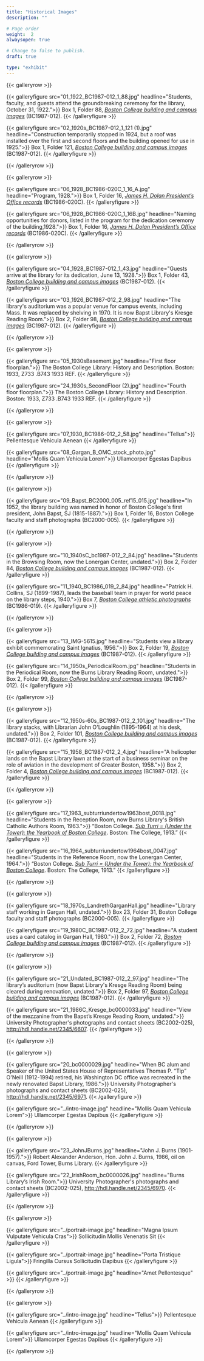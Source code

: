 ```yaml
---
title: "Historical Images"
description: ""

# Page order
weight:  2
alwaysopen: true

# Change to false to publish.
draft: true

type: "exhibit"
---
```


{{< galleryrow >}}

{{< galleryfigure src="01_1922_BC1987-012_1_88.jpg"
           headline="Students, faculty, and guests attend the groundbreaking ceremony for the library, October 31, 1922.">}} Box 1, Folder 88, *[Boston College building and campus images](https://bc-primo.hosted.exlibrisgroup.com/permalink/f/l6ucgu/ALMA-BC21428864290001021)* (BC1987-012).
{{< /galleryfigure >}}

{{< galleryfigure src="02_1920s_BC1987-012_1_121 (1).jpg"
           headline="Construction temporarily stopped in 1924, but a roof was installed over the first and second floors and the building opened for use in 1925.">}} Box 1, Folder 121, *[Boston College building and campus images](https://bc-primo.hosted.exlibrisgroup.com/permalink/f/l6ucgu/ALMA-BC21428864290001021)* (BC1987-012).
{{< /galleryfigure >}}

{{< /galleryrow >}}

{{< galleryrow >}}

{{< galleryfigure src="06_1928_BC1986-020C_1_16_A.jpg"
           headline="Program, 1928.">}} Box 1, Folder 16, *[James H. Dolan President’s Office records](https://bc-primo.hosted.exlibrisgroup.com/permalink/f/l6ucgu/ALMA-BC21331160510001021)* (BC1986-020C).
{{< /galleryfigure >}}

{{< galleryfigure src="06_1928_BC1986-020C_1_16B.jpg"
           headline="Naming opportunities for donors, listed in the program for the dedication ceremony of the building,1928.">}} Box 1, Folder 16, *[James H. Dolan President’s Office records](https://bc-primo.hosted.exlibrisgroup.com/permalink/f/l6ucgu/ALMA-BC21331160510001021)* (BC1986-020C).
{{< /galleryfigure >}}

{{< /galleryrow >}}

{{< galleryrow >}}

{{< galleryfigure src="04_1928_BC1987-012_1_43.jpg"
           headline="Guests arrive at the library for its dedication, June 13, 1928.">}} Box 1, Folder 43, *[Boston College building and campus images](https://bc-primo.hosted.exlibrisgroup.com/permalink/f/l6ucgu/ALMA-BC21428864290001021)* (BC1987-012).
{{< /galleryfigure >}}

{{< galleryfigure src="03_1926_BC1987-012_2_98.jpg"
           headline="The library's auditorium was a popular venue for campus events, including Mass. It was replaced by shelving in 1970. It is now Bapst Library's Kresge Reading Room.">}} Box 2, Folder 98, *[Boston College building and campus images](https://bc-primo.hosted.exlibrisgroup.com/permalink/f/l6ucgu/ALMA-BC21428864290001021)* (BC1987-012).
{{< /galleryfigure >}}

{{< /galleryrow >}}

{{< galleryrow >}}

{{< galleryfigure src="05_1930sBasement.jpg"
           headline="First floor floorplan.">}} The Boston College Library: History and Description. Boston: 1933, Z733 .B743 1933 REF.
{{< /galleryfigure >}}

{{< galleryfigure src="24_1930s_SecondFloor (2).jpg"
           headline="Fourth floor floorplan.">}} The Boston College Library: History and Description. Boston: 1933, Z733 .B743 1933 REF.
{{< /galleryfigure >}}

{{< /galleryrow >}}

{{< galleryrow >}}

{{< galleryfigure src="07_1930_BC1986-012_2_58.jpg"
           headline="Tellus">}} Pellentesque Vehicula Aenean
{{< /galleryfigure >}}

{{< galleryfigure src="08_Gargan_B_OMC_stock_photo.jpg"
           headline="Mollis Quam Vehicula Lorem">}} Ullamcorper Egestas Dapibus
{{< /galleryfigure >}}

{{< /galleryrow >}}

{{< galleryrow >}}

{{< galleryfigure src="09_Bapst_BC2000_005_ref15_015.jpg"
           headline="In 1952, the library building was named in honor of Boston College's first president, John Bapst, SJ (1815-1887).">}} Box 1, Folder 16, Boston College faculty and staff photographs (BC2000-005).
{{< /galleryfigure >}}

{{< /galleryrow >}}

{{< galleryrow >}}

{{< galleryfigure src="10_1940sC_bc1987-012_2_84.jpg"
           headline="Students in the Browsing Room, now the Lonergan Center, undated.">}} Box 2, Folder 84, *[Boston College building and campus images](https://bc-primo.hosted.exlibrisgroup.com/permalink/f/l6ucgu/ALMA-BC21428864290001021)* (BC1987-012).
{{< /galleryfigure >}}

{{< galleryfigure src="11_1940_BC1986_019_2_84.jpg"
           headline="Patrick H. Collins, SJ (1899-1987), leads the baseball team in prayer for world peace on the library steps, 1940.">}} Box 7, *[Boston College athletic photographs](https://bc-primo.hosted.exlibrisgroup.com/permalink/f/l6ucgu/ALMA-BC21424921630001021)* (BC1986-019).
{{< /galleryfigure >}}

{{< /galleryrow >}}

{{< galleryrow >}}

{{< galleryfigure src="13_IMG-5615.jpg"
           headline="Students view a library exhibit commemorating Saint Ignatius, 1956.">}} Box 2, Folder 19, *[Boston College building and campus images](https://bc-primo.hosted.exlibrisgroup.com/permalink/f/l6ucgu/ALMA-BC21428864290001021)* (BC1987-012).
{{< /galleryfigure >}}

{{< galleryfigure src="14_1950s_PeriodicalRoom.jpg"
           headline="Students in the Periodical Room, now the Burns Library Reading Room, undated.">}} Box 2, Folder 99, *[Boston College building and campus images](https://bc-primo.hosted.exlibrisgroup.com/permalink/f/l6ucgu/ALMA-BC21428864290001021)* (BC1987-012).
{{< /galleryfigure >}}

{{< /galleryrow >}}

{{< galleryrow >}}

{{< galleryfigure src="12_1950s-60s_BC1987-012_2_101.jpg"
           headline="The library stacks, with Librarian John O'Loughlin (1895-1964) at his desk, undated.">}} Box 2, Folder 101, *[Boston College building and campus images](https://bc-primo.hosted.exlibrisgroup.com/permalink/f/l6ucgu/ALMA-BC21428864290001021)* (BC1987-012).
{{< /galleryfigure >}}

{{< galleryfigure src="15_1958_BC1987-012_2_4.jpg"
           headline="A helicopter lands on the Bapst Library lawn at the start of a business seminar on the role of aviation in the development of Greater Boston, 1958.">}} Box 2, Folder 4, *[Boston College building and campus images](https://bc-primo.hosted.exlibrisgroup.com/permalink/f/l6ucgu/ALMA-BC21428864290001021)* (BC1987-012).
{{< /galleryfigure >}}

{{< /galleryrow >}}

{{< galleryrow >}}

{{< galleryfigure src="17_1963_subturriundertow1963bost_0018.jpg"
           headline="Students in the Reception Room, now Burns Library's British Catholic Authors Room, 1963.">}} “Boston College. *[Sub Turri = (Under the Tower): the Yearbook of Boston College](https://bc-primo.hosted.exlibrisgroup.com/permalink/f/l6ucgu/ALMA-BC21387089960001021)*. Boston: The College, 1913.”
{{< /galleryfigure >}}

{{< galleryfigure src="16_1964_subturriundertow1964bost_0047.jpg"
           headline="Students in the Reference Room, now the Lonergan Center, 1964.">}} “Boston College. *[Sub Turri = (Under the Tower): the Yearbook of Boston College](https://bc-primo.hosted.exlibrisgroup.com/permalink/f/l6ucgu/ALMA-BC21387089960001021)*. Boston: The College, 1913.”
{{< /galleryfigure >}}

{{< /galleryrow >}}

{{< galleryrow >}}

{{< galleryfigure src="18_1970s_LandrethGarganHall.jpg"
           headline="Library staff working  in Gargan Hall, undated.">}} Box 23, Folder 31, Boston College faculty and staff photographs (BC2000-005).
{{< /galleryfigure >}}

{{< galleryfigure src="19_1980C_BC1987-012_2_72.jpg"
           headline="A student uses a card catalog in Gargan Hall, 1980.">}} Box 2, Folder 72, *[Boston College building and campus images](https://bc-primo.hosted.exlibrisgroup.com/permalink/f/l6ucgu/ALMA-BC21428864290001021)* (BC1987-012).
{{< /galleryfigure >}}

{{< /galleryrow >}}

{{< galleryrow >}}

{{< galleryfigure src="21_Undated_BC1987-012_2_97.jpg"
           headline="The library’s auditorium (now Bapst Library's Kresge Reading Room) being cleared during renovation, undated.">}} Box 2, Folder 97, *[Boston College building and campus images](https://bc-primo.hosted.exlibrisgroup.com/permalink/f/l6ucgu/ALMA-BC21428864290001021)* (BC1987-012).
{{< /galleryfigure >}}

{{< galleryfigure src="21_1986C_Kresge_bc0000033.jpg"
           headline="View of the mezzanine from the Bapst’s Kresge Reading Room, undated.">}} University Photographer's photographs and contact sheets (BC2002-025), http://hdl.handle.net/2345/6607.
{{< /galleryfigure >}}

{{< /galleryrow >}}

{{< galleryrow >}}

{{< galleryfigure src="20_bc0000029.jpg"
           headline="When BC alum and Speaker of the United States House of Representatives Thomas P. “Tip” O'Neill (1912-1994) retired, his Washington DC office was recreated in the newly renovated Bapst Library, 1986.">}} University Photographer's photographs and contact sheets (BC2002-025), http://hdl.handle.net/2345/6971.
{{< /galleryfigure >}}

{{< galleryfigure src="../intro-image.jpg"
           headline="Mollis Quam Vehicula Lorem">}} Ullamcorper Egestas Dapibus
{{< /galleryfigure >}}

{{< /galleryrow >}}

{{< galleryrow >}}

{{< galleryfigure src="23_JohnJBurns.jpg"
           headline="John J. Burns (1901-1957).">}} Robert Alexander Anderson, Hon. John J. Burns, 1986, oil on canvas, Ford Tower, Burns Library.
{{< /galleryfigure >}}

{{< galleryfigure src="22_IrishRoom_bc0000026.jpg"
           headline="Burns Library’s Irish Room.">}} University Photographer's photographs and contact sheets (BC2002-025), http://hdl.handle.net/2345/6970.
{{< /galleryfigure >}}

{{< /galleryrow >}}

{{< galleryrow >}}

{{< galleryfigure src="../portrait-image.jpg"
           headline="Magna Ipsum Vulputate Vehicula Cras">}} Sollicitudin Mollis Venenatis Sit
{{< /galleryfigure >}}

{{< galleryfigure src="../portrait-image.jpg"
           headline="Porta Tristique Ligula">}} Fringilla Cursus Sollicitudin Dapibus
{{< /galleryfigure >}}

{{< galleryfigure src="../portrait-image.jpg"
           headline="Amet Pellentesque" >}}
{{< /galleryfigure >}}

{{< /galleryrow >}}

{{< galleryrow >}}

{{< galleryfigure src="../intro-image.jpg"
           headline="Tellus">}} Pellentesque Vehicula Aenean
{{< /galleryfigure >}}

{{< galleryfigure src="../intro-image.jpg"
           headline="Mollis Quam Vehicula Lorem">}} Ullamcorper Egestas Dapibus
{{< /galleryfigure >}}

{{< /galleryrow >}}